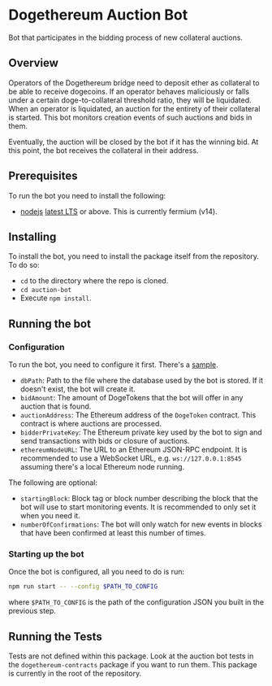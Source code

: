 # Dogethereum Auction Bot

Bot that participates in the bidding process of new collateral auctions.

## Overview

Operators of the Dogethereum bridge need to deposit ether as collateral to be able to receive dogecoins.
If an operator behaves maliciously or falls under a certain doge-to-collateral threshold ratio, they will be liquidated.
When an operator is liquidated, an auction for the entirety of their collateral is started.
This bot monitors creation events of such auctions and bids in them.

Eventually, the auction will be closed by the bot if it has the winning bid. At this point, the bot receives the collateral in their address.

## Prerequisites

To run the bot you need to install the following:
- [nodejs](https://nodejs.org) [latest LTS](https://nodejs.org/en/about/releases/) or above. This is currently fermium (v14).

## Installing

To install the bot, you need to install the package itself from the repository. To do so:

- `cd` to the directory where the repo is cloned.
- `cd auction-bot`
- Execute `npm install`.

## Running the bot

### Configuration

To run the bot, you need to configure it first. There's a [sample](config/config.sample.json).

- `dbPath`: Path to the file where the database used by the bot is stored. If it doesn't exist, the bot will create it.
- `bidAmount`: The amount of DogeTokens that the bot will offer in any auction that is found.
- `auctionAddress`: The Ethereum address of the `DogeToken` contract. This contract is where auctions are processed.
- `bidderPrivateKey`: The Ethereum private key used by the bot to sign and send transactions with bids or closure of auctions.
- `ethereumNodeURL`: The URL to an Ethereum JSON-RPC endpoint. It is recommended to use a WebSocket URL, e.g. `ws://127.0.0.1:8545` assuming there's a local Ethereum node running.

The following are optional:
- `startingBlock`: Block tag or block number describing the block that the bot will use to start monitoring events. It is recommended to only set it when you need it.
- `numberOfConfirmations`: The bot will only watch for new events in blocks that have been confirmed at least this number of times.

### Starting up the bot

Once the bot is configured, all you need to do is run:
```sh
npm run start -- --config $PATH_TO_CONFIG
```
where `$PATH_TO_CONFIG` is the path of the configuration JSON you built in the previous step.

## Running the Tests

Tests are not defined within this package. Look at the auction bot tests in the `dogethereum-contracts` package if you want to run them. This package is currently in the root of the repository.